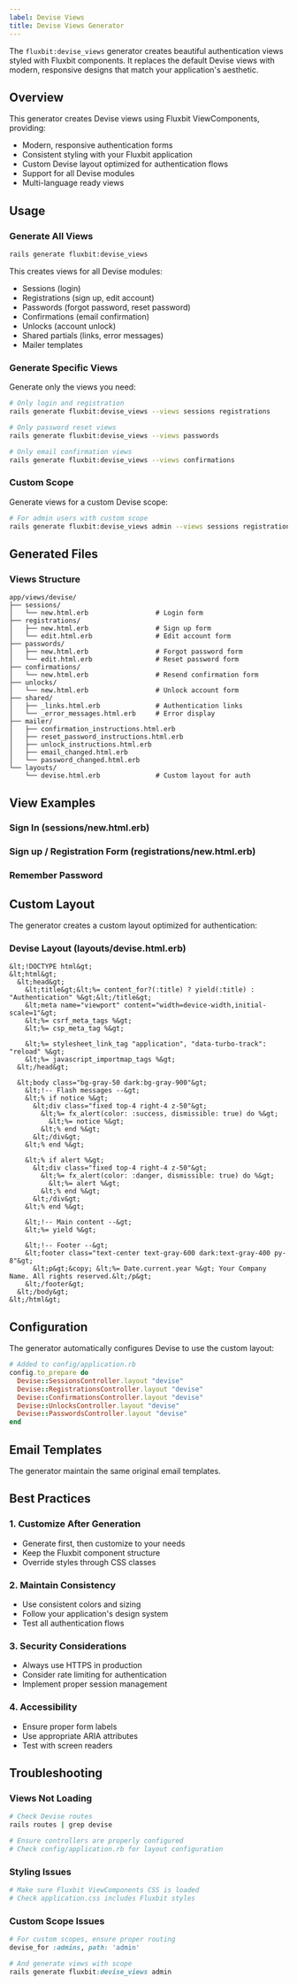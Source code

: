 ```yaml
---
label: Devise Views
title: Devise Views Generator
---
```


The `fluxbit:devise_views` generator creates beautiful authentication views styled with Fluxbit components. It replaces the default Devise views with modern, responsive designs that match your application's aesthetic.

## Overview

This generator creates Devise views using Fluxbit ViewComponents, providing:
- Modern, responsive authentication forms
- Consistent styling with your Fluxbit application
- Custom Devise layout optimized for authentication flows
- Support for all Devise modules
- Multi-language ready views

## Usage

### Generate All Views

```bash
rails generate fluxbit:devise_views
```

This creates views for all Devise modules:
- Sessions (login)
- Registrations (sign up, edit account)
- Passwords (forgot password, reset password)
- Confirmations (email confirmation)
- Unlocks (account unlock)
- Shared partials (links, error messages)
- Mailer templates

### Generate Specific Views

Generate only the views you need:

```bash
# Only login and registration
rails generate fluxbit:devise_views --views sessions registrations

# Only password reset views  
rails generate fluxbit:devise_views --views passwords

# Only email confirmation views
rails generate fluxbit:devise_views --views confirmations
```

### Custom Scope

Generate views for a custom Devise scope:

```bash
# For admin users with custom scope
rails generate fluxbit:devise_views admin --views sessions registrations
```

## Generated Files

### Views Structure

```
app/views/devise/
├── sessions/
│   └── new.html.erb                 # Login form
├── registrations/
│   ├── new.html.erb                 # Sign up form
│   └── edit.html.erb                # Edit account form
├── passwords/
│   ├── new.html.erb                 # Forgot password form
│   └── edit.html.erb                # Reset password form
├── confirmations/
│   └── new.html.erb                 # Resend confirmation form
├── unlocks/
│   └── new.html.erb                 # Unlock account form
├── shared/
│   ├── _links.html.erb              # Authentication links
│   └── _error_messages.html.erb     # Error display
├── mailer/
│   ├── confirmation_instructions.html.erb
│   ├── reset_password_instructions.html.erb
│   ├── unlock_instructions.html.erb
│   ├── email_changed.html.erb
│   └── password_changed.html.erb
└── layouts/
    └── devise.html.erb              # Custom layout for auth
```

## View Examples

### Sign In (sessions/new.html.erb)

<lookbook-embed app="/lookbook/" preview="Fluxbit::Components::DeviseViewsPreview" scenario="sign_in" panels="params,source"></lookbook-embed>

### Sign up / Registration Form (registrations/new.html.erb)

<lookbook-embed app="/lookbook/" preview="Fluxbit::Components::DeviseViewsPreview" scenario="sign_up" panels="params,source"></lookbook-embed>

### Remember Password

<lookbook-embed app="/lookbook/" preview="Fluxbit::Components::DeviseViewsPreview" scenario="remember_password" panels="params,source"></lookbook-embed>

## Custom Layout

The generator creates a custom layout optimized for authentication:

### Devise Layout (layouts/devise.html.erb)

```erb
&lt;!DOCTYPE html&gt;
&lt;html&gt;
  &lt;head&gt;
    &lt;title&gt;&lt;%= content_for?(:title) ? yield(:title) : "Authentication" %&gt;&lt;/title&gt;
    &lt;meta name="viewport" content="width=device-width,initial-scale=1"&gt;
    &lt;%= csrf_meta_tags %&gt;
    &lt;%= csp_meta_tag %&gt;
    
    &lt;%= stylesheet_link_tag "application", "data-turbo-track": "reload" %&gt;
    &lt;%= javascript_importmap_tags %&gt;
  &lt;/head&gt;

  &lt;body class="bg-gray-50 dark:bg-gray-900"&gt;
    &lt;!-- Flash messages --&gt;
    &lt;% if notice %&gt;
      &lt;div class="fixed top-4 right-4 z-50"&gt;
        &lt;%= fx_alert(color: :success, dismissible: true) do %&gt;
          &lt;%= notice %&gt;
        &lt;% end %&gt;
      &lt;/div&gt;
    &lt;% end %&gt;

    &lt;% if alert %&gt;
      &lt;div class="fixed top-4 right-4 z-50"&gt;
        &lt;%= fx_alert(color: :danger, dismissible: true) do %&gt;
          &lt;%= alert %&gt;
        &lt;% end %&gt;
      &lt;/div&gt;
    &lt;% end %&gt;

    &lt;!-- Main content --&gt;
    &lt;%= yield %&gt;

    &lt;!-- Footer --&gt;
    &lt;footer class="text-center text-gray-600 dark:text-gray-400 py-8"&gt;
      &lt;p&gt;&copy; &lt;%= Date.current.year %&gt; Your Company Name. All rights reserved.&lt;/p&gt;
    &lt;/footer&gt;
  &lt;/body&gt;
&lt;/html&gt;
```

## Configuration

The generator automatically configures Devise to use the custom layout:

```ruby
# Added to config/application.rb
config.to_prepare do
  Devise::SessionsController.layout "devise"
  Devise::RegistrationsController.layout "devise"
  Devise::ConfirmationsController.layout "devise"
  Devise::UnlocksController.layout "devise"
  Devise::PasswordsController.layout "devise"
end
```

## Email Templates

The generator maintain the same original email templates.

## Best Practices

### 1. Customize After Generation
- Generate first, then customize to your needs
- Keep the Fluxbit component structure
- Override styles through CSS classes

### 2. Maintain Consistency
- Use consistent colors and sizing
- Follow your application's design system
- Test all authentication flows

### 3. Security Considerations
- Always use HTTPS in production
- Consider rate limiting for authentication
- Implement proper session management

### 4. Accessibility
- Ensure proper form labels
- Use appropriate ARIA attributes
- Test with screen readers

## Troubleshooting

### Views Not Loading
```ruby
# Check Devise routes
rails routes | grep devise

# Ensure controllers are properly configured
# Check config/application.rb for layout configuration
```

### Styling Issues
```ruby
# Make sure Fluxbit ViewComponents CSS is loaded
# Check application.css includes Fluxbit styles
```

### Custom Scope Issues
```ruby
# For custom scopes, ensure proper routing
devise_for :admins, path: 'admin'

# And generate views with scope
rails generate fluxbit:devise_views admin
```